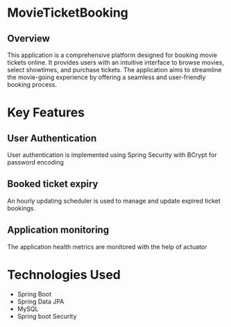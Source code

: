 # MovieTicketBooking
## Overview
This application is a comprehensive platform designed for booking movie tickets online.
It provides users with an intuitive interface to browse movies, select showtimes, and purchase tickets. 
The application aims to streamline the movie-going experience by offering a seamless and user-friendly booking process.

# Key Features

## User Authentication
User authentication is implemented using Spring Security with BCrypt for password encoding

## Booked ticket expiry
An hourly updating scheduler is used to manage and update expired ticket bookings.

## Application monitoring
The application health metrics are monitored with the help of actuator

# Technologies Used
+  Spring Boot
+ Spring Data JPA
+ MySQL
+ Spring boot Security

